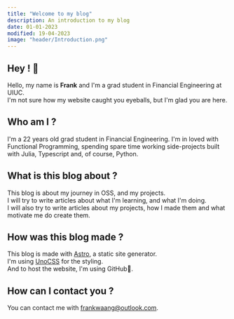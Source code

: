 ```yaml
---
title: "Welcome to my blog"
description: An introduction to my blog
date: 01-01-2023
modified: 19-04-2023
image: "header/Introduction.png"
---
```


## Hey ! 👋

Hello, my name is **Frank** and I'm a grad student in Financial Engineering at UIUC. <br>
I'm not sure how my website caught you eyeballs, but I'm glad you are here.

## Who am I ?

I'm a 22 years old grad student in Financial Engineering. I'm in loved with Functional Programming, spending spare time working side-projects built with Julia, Typescript and, of course, Python. 

## What is this blog about ?

This blog is about my journey in OSS, and my projects. <br>
I will try to write articles about what I'm learning, and what I'm doing. <br>
I will also try to write articles about my projects, how I made them and what motivate me do create them.

## How was this blog made ?

This blog is made with [Astro](https://astro.build/), a static site generator. <br>
I'm using [UnoCSS](https://unocss.dev/) for the styling. <br>
And to host the website, I'm using GitHub🫡.

## How can I contact you ?

You can contact me with [frankwaang@outlook.com](frankwaang@outlook.com). <br>
